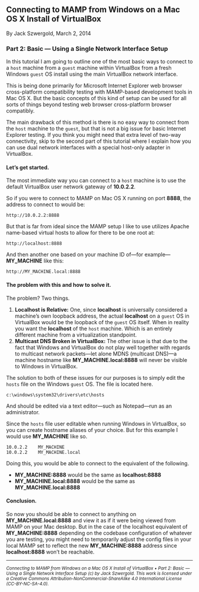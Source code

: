 ## Connecting to MAMP from Windows on a Mac OS X Install of VirtualBox

By Jack Szwergold, March 2, 2014

### Part 2: Basic — Using a Single Network Interface Setup

In this tutorial I am going to outline one of the most basic ways to connect to a `host` machine from a `guest` machine within VirtualBox from a fresh Windows `guest` OS install using the main VirtualBox network interface.

This is being done primarily for Microsoft Internet Explorer web browser cross-platform compatibility testing with MAMP-based development tools in Mac OS X. But the basic concepts of this kind of setup can be used for all sorts of things beyond testing web browser cross-platform browser compatibly.

The main drawback of this method is there is no easy way to connect from the `host` machine to the `guest`, but that is not a big issue for basic Internet Explorer testing. If you think you might need that extra level of two-way connectivity, skip to the second part of this tutorial where I explain how you can use dual network interfaces with a special host-only adapter in VirtualBox.

#### Let’s get started.

The most immediate way you can connect to a `host` machine is to use the default VirtualBox user network gateway of **10.0.2.2**.

So if you were to connect to MAMP on Mac OS X running on port **8888**, the address to connect to would be:

	http://10.0.2.2:8888

But that is far from ideal since the MAMP setup I like to use utilizes Apache name-based virtual hosts to allow for there to be one root at:

	http://localhost:8888

And then another one based on your machine ID of—for example—**MY_MACHINE** like this:

	http://MY_MACHINE.local:8888

#### The problem with this and how to solve it.

The problem? Two things.

1. **Localhost is Relative:** One, since **localhost** is universally considered a machine’s own loopback address, the actual **localhost** on a `guest` OS in VirtualBox would be the loopback of the `guest` OS itself. When in reality you want the **localhost** of the `host` machine. Which is an entirely different machine from a virtualization standpoint.
2. **Multicast DNS Broken in VirtualBox:** The other issue is that due to the fact that Windows and VirtualBox do not play well together with regards to multicast network packets—let alone MDNS (multicast DNS)—a machine hostname like **MY_MACHINE.local:8888** will never be visible to Windows in VirtualBox.

The solution to both of these issues for our purposes is to simply edit the `hosts` file on the Windows `guest` OS. The file is located here.

	c:\windows\system32\drivers\etc\hosts

And should be edited via a text editor—such as Notepad—run as an administrator.

Since the `hosts` file user editable when running Windows in VirtualBox, so you can create hostname aliases of your choice. But for this example I would use **MY_MACHINE** like so.

	10.0.2.2	MY_MACHINE
	10.0.2.2	MY_MACHINE.local

Doing this, you would be able to connect to the equivalent of the following.

* **MY_MACHINE:8888** would be the same as **localhost:8888**
* **MY_MACHINE.local:8888** would be the same as **MY_MACHINE.local:8888**

#### Conclusion.

So now you should be able to connect to anything on **MY_MACHINE.local:8888** and view it as if it were being viewed from MAMP on your Mac desktop. But in the case of the localhost equivalent of **MY_MACHINE:8888** depending on the codebase configuration of whatever you are testing, you might need to temporarily adjust the config files in your local MAMP set to reflect the new **MY_MACHINE:8888** address since **localhost:8888** won’t be reachable.

***

<sup>*Connecting to MAMP from Windows on a Mac OS X Install of VirtualBox • Part 2: Basic — Using a Single Network Interface Setup (c) by Jack Szwergold. This work is licensed under a Creative Commons Attribution-NonCommercial-ShareAlike 4.0 International License (CC-BY-NC-SA-4.0).*</sup>
